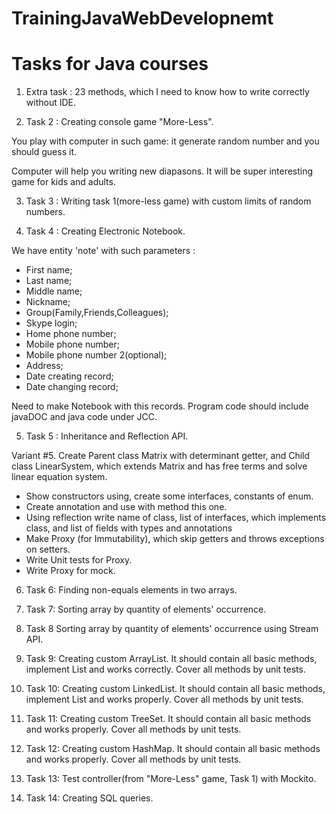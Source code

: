 # TrainingJavaWebDevelopnemt
Tasks for Java courses
=======================
1. Extra task : 
  23 methods, which I need to know how to write correctly without IDE.
  
2. Task 2 :
  Creating console game "More-Less".
 
  You play with computer in such game: it generate random 
  number and you should guess it.
  
  Computer will help you writing new diapasons. It will be super interesting game 
  for kids and adults.

3. Task 3 : 
  Writing task 1(more-less game) with custom limits of random numbers.
  
4. Task 4 : 
  Creating Electronic Notebook.
  
  We have entity 'note' with such parameters : 
  
  * First name;
  * Last name;
  * Middle name;
  * Nickname;
  * Group(Family,Friends,Colleagues);
  * Skype login;
  * Home phone number;
  * Mobile phone number;
  * Mobile phone number 2(optional);
  * Address;
  * Date creating record;
  * Date changing record;
  
  Need to make Notebook with this records. Program code should include javaDOC and 
  java code under JCC.
  
5. Task 5 : 
  Inheritance and Reflection API.
  
  Variant #5. Create Parent class Matrix with determinant getter, and Child class LinearSystem, 
  which extends Matrix and has free terms and solve linear equation system.
  
  * Show constructors using, create some interfaces, constants of enum.
  * Create annotation and use with method this one.
  * Using reflection write name of class, list of interfaces, which implements class, and list of fields with types and annotations
  * Make Proxy (for Immutability), which skip getters and throws exceptions on setters.
  * Write Unit tests for Proxy.
  * Write Proxy for mock.
  
6. Task 6:
  Finding non-equals elements in two arrays.
  
7. Task 7:
  Sorting array by quantity of elements' occurrence.
  
8. Task 8
  Sorting array by quantity of elements' occurrence using Stream API.
  
9. Task 9:
  Creating custom ArrayList. It should contain all basic methods, implement List and works correctly. Cover all methods by unit tests.

10. Task 10:
  Creating custom LinkedList. It should contain all basic methods, implement List and works properly. Cover all methods by unit tests.

11. Task 11:
   Creating custom TreeSet. It should contain all basic methods and works properly. Cover all methods by unit tests.
12. Task 12:
   Creating custom HashMap. It should contain all basic methods and works properly. Cover all methods by unit tests.
13. Task 13:
   Test controller(from "More-Less" game, Task 1) with Mockito.
13. Task 14:
   Creating SQL queries.
